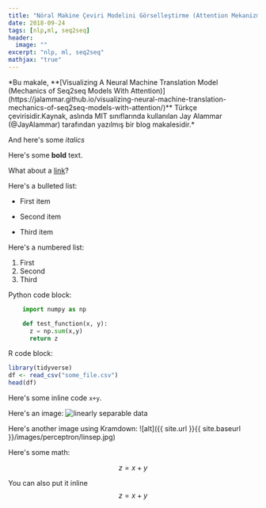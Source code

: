```yaml
---
title: "Nöral Makine Çeviri Modelini Görselleştirme (Attention Mekanizması ile Seq2seq Modeli)"
date: 2018-09-24
tags: [nlp,ml, seq2seq]
header:
  image: ""
excerpt: "nlp, ml, seq2seq"
mathjax: "true"
---
```


<p> *Bu makale, **[Visualizing A Neural Machine Translation Model (Mechanics of Seq2seq Models With Attention)](https://jalammar.github.io/visualizing-neural-machine-translation-mechanics-of-seq2seq-models-with-attention/)** 
Türkçe çevirisidir.Kaynak, aslında MIT sınıflarında kullanılan Jay Alammar (@JayAlammar) tarafından yazılmış bir blog makalesidir.* </p>

And here's some *italics*

Here's some **bold** text.

What about a [link](https://github.com/dataoptimal)?

Here's a bulleted list:
* First item
+ Second item
- Third item

Here's a numbered list:
1. First
2. Second
3. Third

Python code block:
```python
    import numpy as np

    def test_function(x, y):
      z = np.sum(x,y)
      return z
```

R code block:
```r
library(tidyverse)
df <- read_csv("some_file.csv")
head(df)
```

Here's some inline code `x+y`.

Here's an image:
<img src="{{ site.url }}{{ site.baseurl }}/images/perceptron/linsep.jpg" alt="linearly separable data">

Here's another image using Kramdown:
![alt]({{ site.url }}{{ site.baseurl }}/images/perceptron/linsep.jpg)

Here's some math:

$$z=x+y$$

You can also put it inline $$z=x+y$$
